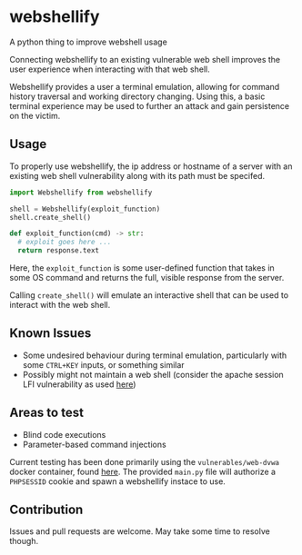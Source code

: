 # webshellify
A python thing to improve webshell usage

Connecting webshellify to an existing vulnerable web shell improves the user
experience when interacting with that web shell.

Webshellify provides a user a terminal emulation, allowing for command history
traversal and working directory changing. Using this, a basic terminal experience
may be used to further an attack and gain persistence on the victim.

## Usage
To properly use webshellify, the ip address or hostname of a server with an
existing web shell vulnerability along with its path must be specifed.

```py
import Webshellify from webshellify

shell = Webshellify(exploit_function)
shell.create_shell()

def exploit_function(cmd) -> str:
  # exploit goes here ...
  return response.text
```
Here, the `exploit_function` is some user-defined function that takes in some OS
command and returns the full, visible response from the server.

Calling `create_shell()` will emulate an interactive shell that can be used to
interact with the web shell.

## Known Issues
- Some undesired behaviour during terminal emulation, particularly with some
`CTRL+KEY` inputs, or something similar
- Possibly might not maintain a web shell (consider the apache session LFI
vulnerability as used [here](https://www.hackingarticles.in/presidential-1-vulnhub-walkthrough/))

## Areas to test
- Blind code executions
- Parameter-based command injections

Current testing has been done primarily using the `vulnerables/web-dvwa` docker
container, found [here](https://github.com/opsxcq/docker-vulnerable-dvwa). The
provided `main.py` file will authorize a `PHPSESSID` cookie and spawn a
webshellify instace to use.

## Contribution
Issues and pull requests are welcome. May take some time to resolve though.
